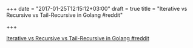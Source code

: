 +++
date = "2017-01-25T12:15:12+03:00"
draft = true
title = "Iterative vs Recursive vs Tail-Recursive in Golang  #reddit"

+++

<p><a href="https://t.co/GO9K6cpzcA">Iterative vs Recursive vs Tail-Recursive in Golang  #reddit</a></p>
